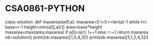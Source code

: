 # CSA0861-PYTHON
class solution:
    def maxarea(self,a):
        maxarea=0
        l=0
        r=len(a)-1
        while l<r:
            base=r-1
            height=min(a[l],a[r])
            area=base*height
            maxarea=max(area,maxarea)
            if a[l]<a[r]:
                l+=1
            else:
                r-=1
        return maxarea
ob=solution()
print(ob.maxarea([1,5,4,3]))
print(ob.maxarea([3,1,2,4,5]))
